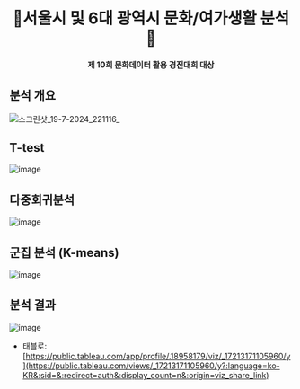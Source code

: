 
<h1 align="center">  🧳서울시 및 6대 광역시 문화/여가생활 분석🧳  </h1>
<h4 align="center"> 제 10회 문화데이터 활용 경진대회 대상  </h4>


## 분석 개요
![스크린샷_19-7-2024_221116_](https://github.com/user-attachments/assets/b22f994d-f34d-4b7d-a549-328216ac1d10)

## T-test
![image](https://github.com/user-attachments/assets/9222076a-ea91-41d7-adb5-c51e4f8a47e5)

## 다중회귀분석
![image](https://github.com/user-attachments/assets/40156579-8309-496e-8637-9f491aa44506)

## 군집 분석 (K-means)
![image](https://github.com/user-attachments/assets/5b150dc3-4ab7-4efa-9e4a-a4e23e635a00)

## 분석 결과
![image](https://github.com/user-attachments/assets/4df83383-d563-4e18-8ce1-a196d97da3ee)
- 태블로: [https://public.tableau.com/app/profile/.18958179/viz/_17213171105960/y](https://public.tableau.com/views/_17213171105960/y?:language=ko-KR&:sid=&:redirect=auth&:display_count=n&:origin=viz_share_link)
